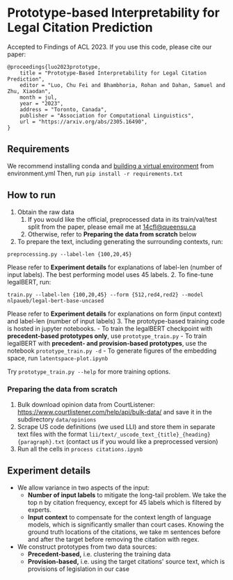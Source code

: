 # Prototype-based Interpretability for Legal Citation Prediction

Accepted to Findings of ACL 2023. If you use this code, please cite our paper:
```
@proceedings{luo2023prototype,
    title = "Prototype-Based Interpretability for Legal Citation Prediction",
    editor = "Luo, Chu Fei and Bhambhoria, Rohan and Dahan, Samuel and Zhu, Xiaodan",
    month = jul,
    year = "2023",
    address = "Toronto, Canada",
    publisher = "Association for Computational Linguistics",
    url = "https://arxiv.org/abs/2305.16490",
}

```

## Requirements
We recommend installing conda and [building a virtual environment](https://conda.io/projects/conda/en/latest/user-guide/tasks/manage-environments.html#create-env-from-file) from environment.yml
Then, run `pip install -r requirements.txt`

## How to run
1. Obtain the raw data
    1. If you would like the official, preprocessed data in its train/val/test split from the paper, please email me at 14cfl@queensu.ca
    2. Otherwise, refer to **Preparing the data from scratch** below
2. To prepare the text, including generating the surrounding contexts, run:
```
preprocessing.py --label-len {100,20,45}
```
Please refer to **Experiment details** for explanations of label-len (number of input labels). The best performing model uses 45 labels. 
2. To fine-tune legalBERT, run:
```
train.py --label-len {100,20,45} --form {512,red4,red2} --model nlpaueb/legal-bert-base-uncased
```
Please refer to **Experiment details** for explanations on form (input context) and label-len (number of input labels)
3. The prototype-based training code is hosted in jupyter notebooks.
    - To train the legalBERT checkpoint with **precedent-based prototypes only**, use `prototype_train.py`
    - To train legalBERT with **precedent- and provision-based prototypes**, use the notebook `prototype_train.py -d`
    - To generate figures of the embedding space, run `latentspace-plot.ipynb`

Try `prototype_train.py --help` for more training options.

### Preparing the data from scratch
1. Bulk download opinion data from CourtListener: https://www.courtlistener.com/help/api/bulk-data/ and save it in the subdirectory `data/opinions`
2. Scrape US code definitions (we used LLI) and store them in separate text files with the format `lii/text/_uscode_text_{title}_{heading}{paragraph}.txt` (contact us if you would like a preprocessed version)
3. Run all the cells in `process citations.ipynb`


## Experiment details
- We allow variance in two aspects of the input:
    - **Number of input labels** to mitigate the long-tail problem. We take the top n by citation frequency, except for 45 labels which is filtered by experts.
    - **Input context** to compensate for the context length of language models, which is significantly smaller than court cases. Knowing the ground truth locations of the citations, we take m sentences before and after the target before removing the citation with regex.
- We construct prototypes from two data sources:
    - **Precedent-based,** i.e. clustering the training data
    - **Provision-based,** i.e. using the target citations' source text, which is provisions of legislation in our case
